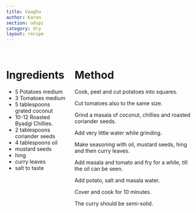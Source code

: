 ```yaml
---
title: Vaaghu
author: Karen
section: udupi
category: dry
layout: recipe
---
```



<br>
<div class='columns'> <div class='column is-one-third p-3' markdown='1'>

# Ingredients

* 5 Potatoes medium
* 3 Tomatoes medium
* 5 tablespoons grated coconut
* 10-12 Roasted Byadgi Chillies.
* 2 tablespoons coriander seeds
* 4 tablespoons oil
* mustard seeds
* hing
* curry leaves
* salt to taste




</div> <div class='column is-two-thirds p-3' markdown='1'>

# Method

Cook, peel and cut potatoes into squares.

 Cut tomatoes also to the same size.
 
Grind a masala of coconut, chillies and roasted coriander seeds.

 Add very little water while grinding.
 
Make seasoning with oil, mustard seeds, hing and then curry leaves.

Add masala and tomato and fry for a while, till the oil can be seen.

Add potato, salt and masala water.

Cover and cook for 10 minutes.

The curry should be semi-solid.



</div> </div>